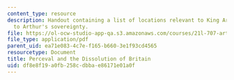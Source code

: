 ```yaml
---
content_type: resource
description: Handout containing a list of locations relevant to King Arthur and challengers
  to Arthur's sovereignty.
file: https://ol-ocw-studio-app-qa.s3.amazonaws.com/courses/21l-707-arthurian-literature-and-celtic-colonization-spring-2005/df8e8f19a0fb258cdbbae86171e01a0f_17_per_diss_brit.pdf
file_type: application/pdf
parent_uid: ea71e083-4c7e-f165-b660-3e1f93cd4565
resourcetype: Document
title: Perceval and the Dissolution of Britain
uid: df8e8f19-a0fb-258c-dbba-e86171e01a0f
---
```


